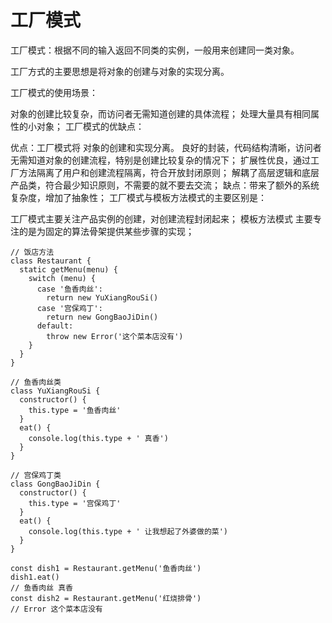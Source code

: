 # 工厂模式
工厂模式：根据不同的输入返回不同类的实例，一般用来创建同一类对象。

工厂方式的主要思想是将对象的创建与对象的实现分离。

工厂模式的使用场景：

对象的创建比较复杂，而访问者无需知道创建的具体流程；
处理大量具有相同属性的小对象；
工厂模式的优缺点：

优点：工厂模式将 对象的创建和实现分离。
良好的封装，代码结构清晰，访问者无需知道对象的创建流程，特别是创建比较复杂的情况下；
扩展性优良，通过工厂方法隔离了用户和创建流程隔离，符合开放封闭原则；
解耦了高层逻辑和底层产品类，符合最少知识原则，不需要的就不要去交流；
缺点：带来了额外的系统复杂度，增加了抽象性；
工厂模式与模板方法模式的主要区别是：

工厂模式主要关注产品实例的创建，对创建流程封闭起来；
模板方法模式 主要专注的是为固定的算法骨架提供某些步骤的实现；
```
// 饭店方法
class Restaurant {
  static getMenu(menu) {
    switch (menu) {
      case '鱼香肉丝':
        return new YuXiangRouSi()
      case '宫保鸡丁':
        return new GongBaoJiDin()
      default:
        throw new Error('这个菜本店没有')
    }
  }
}

// 鱼香肉丝类
class YuXiangRouSi {
  constructor() {
    this.type = '鱼香肉丝'
  }
  eat() {
    console.log(this.type + ' 真香')
  }
}

// 宫保鸡丁类
class GongBaoJiDin {
  constructor() {
    this.type = '宫保鸡丁'
  }
  eat() {
    console.log(this.type + ' 让我想起了外婆做的菜')
  }
}

const dish1 = Restaurant.getMenu('鱼香肉丝')
dish1.eat()
// 鱼香肉丝 真香
const dish2 = Restaurant.getMenu('红烧排骨')
// Error 这个菜本店没有

```